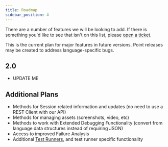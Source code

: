 ```yaml
---
title: Roadmap
sidebar_position: 4
---
```


There are a number of features we will be looking to add.
If there is something you'd like to see that isn't on this list, please
[open a ticket](https://github.com/saucelabs/sauce_bindings/issues/new).

This is the current plan for major features in future versions. Point releases may be created
to address language-specific bugs.

## 2.0

- UPDATE ME

## Additional Plans

- Methods for Session related information and updates (no need to use a REST Client with our API)
- Methods for managing assets (screenshots, video, etc)
- Methods to work with Extended Debugging Functionality (convert from language data structures instead of requiring JSON)
- Access to improved Failure Analysis
- Additional [Test Runners](core-concepts/test-runners.md), and test runner specific functionality
